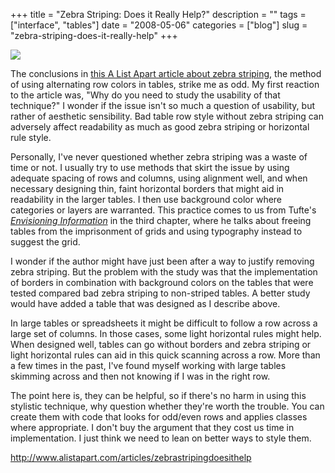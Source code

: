 +++
title = "Zebra Striping: Does it Really Help?"
description = ""
tags = ["interface", "tables"]
date = "2008-05-06"
categories = ["blog"]
slug = "zebra-striping-does-it-really-help"
+++



  <div class="notebook-screenshot"><a href="http://www.alistapart.com/articles/zebrastripingdoesithelp"><img id='bluga-thumbnail-1238' class='bluga-thumbnail large' src='http://media.konigi.com/bluga/
wt4820d06403504.jpg'/></a></div><p>The conclusions in <a href="http://www.alistapart.com/articles/zebrastripingdoesithelp">this A List Apart article about zebra striping</a>, the method of using alternating row colors in tables, strike me as odd. My first reaction to the article was, "Why do you need to study the usability of that technique?" I wonder if the issue isn't so much a question of usability, but rather of aesthetic sensibility. Bad table row style without zebra striping can adversely affect readability as much as good zebra striping or horizontal rule style.</p>
<p>Personally, I've never questioned whether zebra striping was a waste of time or not. I usually try to use methods that skirt the issue by using adequate spacing of rows and columns, using alignment well, and when necessary designing thin, faint horizontal borders that might aid in readability in the larger tables. I then use background color where categories or layers are warranted. This practice comes to us from Tufte's <i><a href="http://www.edwardtufte.com/tufte/books_ei">Envisioning Information</a></i> in the third chapter, where he talks about freeing tables from the imprisonment of grids and using typography instead to suggest the grid. </p>
<p>I wonder if the author might have just been after a way to justify removing zebra striping. But the problem with the study was that the implementation of borders in combination with background colors on the tables that were tested compared bad zebra striping to non-striped tables. A better study would have added a table that was designed as I describe above.</p>
<p>In large tables or spreadsheets it might be difficult to follow a row across a large set of columns. In those cases, some light horizontal rules might help. When designed well, tables can go without borders and zebra striping or light horizontal rules can aid in this quick scanning across a row. More than a few times in the past, I've found myself working with large tables skimming across and then not knowing if I was in the right row.</p>
<p>The point here is, they can be helpful, so if there's no harm in using this stylistic technique, why question whether they're worth the trouble. You can create them with code that looks for odd/even rows and applies classes where appropriate. I don't buy the argument that they cost us time in implementation. I just think we need to lean on better ways to style them.</p>
    
  <a href="http://www.alistapart.com/articles/zebrastripingdoesithelp">http://www.alistapart.com/articles/zebrastripingdoesithelp</a>
